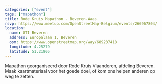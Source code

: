 ```yaml
---
categories: ["event"]
tags: ["mapathon"]
title: Rode Kruis Mapathon - Beveren-Waas
rsvp: https://www.meetup.com/OpenStreetMap-Belgium/events/266967804/
location:
  name: GTI Beveren
  address: Europalaan 1, Beveren
  osm: https://www.openstreetmap.org/way/689237418
  longitude: 4.25279
  latitude: 51.21805
---
```


Mapathon georganiseerd door Rode Kruis Vlaanderen, afdeling Beveren. Maak kaartmateriaal voor het goede doel, of kom ons helpen anderen op weg te zetten.
